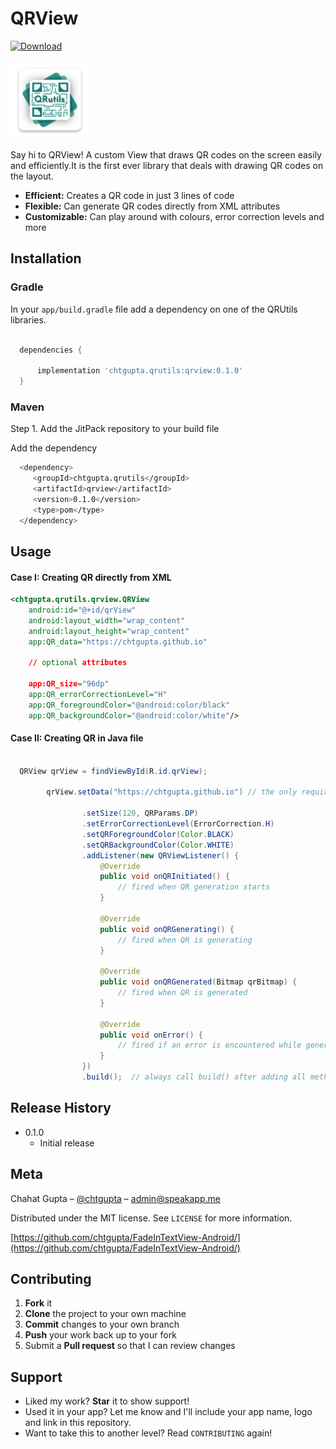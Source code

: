 # QRView

[ ![Download](https://api.bintray.com/packages/chtgupta/QRUtils/chtgupta.qrutils.qrview/images/download.svg) ](https://bintray.com/chtgupta/QRUtils/chtgupta.qrutils.qrview/_latestVersion)

<img src="../img/ic_logo.png" width="25%" height="25%" />

Say hi to QRView! A custom View that draws QR codes on the screen easily and efficiently.It  is the first ever library that deals with drawing QR codes on the layout.

* **Efficient:** Creates a QR code in just 3 lines of code
* **Flexible:** Can generate QR codes directly from XML attributes
* **Customizable:** Can play around with colours, error correction levels and more

## Installation

### Gradle

In your `app/build.gradle` file add a dependency on one of the QRUtils libraries.

```groovy

  dependencies {

      implementation 'chtgupta.qrutils:qrview:0.1.0'
  }

```

### Maven

Step 1. Add the JitPack repository to your build file

Add the dependency

```sh
  <dependency>
     <groupId>chtgupta.qrutils</groupId>
     <artifactId>qrview</artifactId>
     <version>0.1.0</version>
     <type>pom</type>
  </dependency>
```

## Usage

#### Case I: Creating QR directly from XML

```xml
<chtgupta.qrutils.qrview.QRView
    android:id="@+id/qrView"
    android:layout_width="wrap_content"
    android:layout_height="wrap_content"                        
    app:QR_data="https://chtgupta.github.io"
				
    // optional attributes
				
    app:QR_size="96dp"
    app:QR_errorCorrectionLevel="H"
    app:QR_foregroundColor="@android:color/black"
    app:QR_backgroundColor="@android:color/white"/>
```

#### Case II: Creating QR in Java file

```java

  QRView qrView = findViewById(R.id.qrView);

        qrView.setData("https://chtgupta.github.io") // the only required method, rest all methods and listener are optional
	
                .setSize(120, QRParams.DP)
                .setErrorCorrectionLevel(ErrorCorrection.H)
                .setQRForegroundColor(Color.BLACK)
                .setQRBackgroundColor(Color.WHITE)
                .addListener(new QRViewListener() {
                    @Override
                    public void onQRInitiated() {
                        // fired when QR generation starts
                    }

                    @Override
                    public void onQRGenerating() {
                        // fired when QR is generating
                    }

                    @Override
                    public void onQRGenerated(Bitmap qrBitmap) {
                        // fired when QR is generated
                    }

                    @Override
                    public void onError() {
                        // fired if an error is encountered while generating QR
                    }
                })
                .build();  // always call build() after adding all methods and listener
```

## Release History

* 0.1.0
	* Initial release

## Meta

Chahat Gupta – [@chtgupta](https://chtgupta.github.io) – admin@speakapp.me

Distributed under the MIT license. See ``LICENSE`` for more information.

[https://github.com/chtgupta/FadeInTextView-Android/](https://github.com/chtgupta/FadeInTextView-Android/)

## Contributing

1. **Fork** it
2. **Clone** the project to your own machine
3. **Commit** changes to your own branch
4. **Push** your work back up to your fork
5. Submit a **Pull request** so that I can review changes

## Support

* Liked my work? **Star** it to show support!
* Used it in your app? Let me know and I'll include your app name, logo and link in this repository.
* Want to take this to another level? Read ``CONTRIBUTING`` again!

